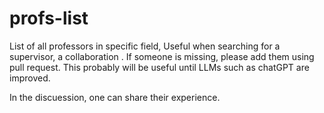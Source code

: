 # profs-list
List of all professors in specific field, Useful when searching for a supervisor, a collaboration . If someone is missing, please add them using pull request. This probably will be useful until LLMs such as chatGPT are improved.

In the discuession, one can share their experience. 
